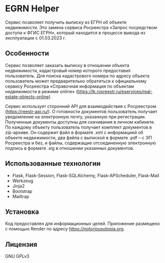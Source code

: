 EGRN Helper
=======
Сервис позволяет получить выписку из ЕГРН об объекте недвижимости. Это замена сервиса Росреестра «Запрос посредством доступа к ФГИС ЕГРН», который находится в процессе вывода из эксплуатации с 01.03.2023 г.


Особенности 
-----------
Сервис позволяет заказать выписку в отношении объекта недвижимости, кадастровый номер которого предоставил пользователь. Для поиска кадастрового номера по адресу объекта пользователь может предварительно обратиться к официальному сервису Росреестра «Справочная информация по объектам недвижимости в режиме online» (https://lk.rosreestr.ru/eservices/real-estate-objects-online). 

Сервис использует сторонний API для взаимодействия с Росреестром (https://reestr-api.ru/). О готовности документов пользователь получает уведомление на электронную почту, указанную при регистрации. Полученные документы доступны для скачивания  в личном кабинете. По каждому объекту пользователь получает комплект документов в  zip-архиве. Он содержит файл в формате .xml с информацией об объекте недвижимости, два файла с выпиской в формате .pdf – с ЭП Росреестра и без, и файлы, содержащие отсоединенную электронную подпись в формате .sig в отношении указанных документов.

Использованные технологии
-----------
* Flask, Flask-Session, Flask-SQLAlchemy, Flask-APScheduler, Flask-Mail
* Werkzeug
* Jinja2
* Bootstrap
* Mailtrap

Установка
-----------
Код предоставлен для информационных целей. Приложение размещено с помощью Render по адресу https://notoriousutopia.org.

Лицензия  
-----------
GNU GPLv3
